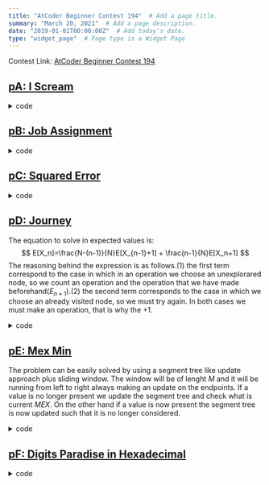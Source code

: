 ```yaml
---
title: "AtCoder Beginner Contest 194"  # Add a page title.
summary: "March 20, 2021"  # Add a page description.
date: "2019-01-01T00:00:00Z"  # Add today's date.
type: "widget_page"  # Page type is a Widget Page
---
```


Contest Link: [AtCoder Beginner Contest 194](https://atcoder.jp/contests/abc194) <br>

## [pA: I Scream](https://atcoder.jp/contests/abc194/tasks/abc194_a)
<details><summary>code</summary>

```cpp
#pragma GCC optimize ("Ofast")
#pragma GCC target ("avx,avx2")
#pragma GCC optimize ("trapv")
 
 
#include <bits/stdc++.h>
using namespace std;
 
#define fastio ios_base::sync_with_stdio(0); cin.tie(0); cin.exceptions(cin.failbit);
#define rep(i, a, b) for(lli i = a; i < (b); ++i)
#define ff first
#define ss second
#define pb push_back
#define all(x) (x).begin(), (x).end()
#define sz(x) (int)(x).size()
#define wis cout<<endl<<"I already speak english, bitch"<<endl<<endl;
 
typedef long long int lli;
typedef vector<lli> vi;
typedef pair<lli,lli> ii;
typedef vector<ii> vii;
 
#define trace(args...) { string  _s =#args; replace(_s.begin(), _s.end(), ',',' '); stringstream _ss(_s); istream_iterator<string> _it(_ss); err(_it, args);}
void err(istream_iterator<string> it){}
template<typename T, typename... Args>
void err(istream_iterator<string> it, T a, Args... args){
    cout <<  *it  << " : " << a << endl;
    err(++it, args...);
}
 
#include <ext/pb_ds/assoc_container.hpp>
#include <ext/pb_ds/trie_policy.hpp>
using namespace __gnu_pbds;
 
template <typename T, class compare>
using ordered_set = tree<T, null_type, compare, rb_tree_tag, tree_order_statistics_node_update>;
//usage: ordered_set< el tipo , el comparador> nombre;

int main(){
	int a,b; cin>>a>>b;
	int c=a+b;
	if(c>=15 and b>=8) cout<<1;
	else if(c>=10 and b>=3) cout<<2;
	else if(c>=3) cout<<3<<endl;
	else cout<<4;
	cout<<endl;
	return 0;
}

```
</details>

## [pB: Job Assignment](https://atcoder.jp/contests/abc194/tasks/abc194_b)
<details><summary>code</summary>

```cpp
#pragma GCC optimize ("Ofast")
#pragma GCC target ("avx,avx2")
#pragma GCC optimize ("trapv")
 
 
#include <bits/stdc++.h>
using namespace std;
 
#define fastio ios_base::sync_with_stdio(0); cin.tie(0); cin.exceptions(cin.failbit);
#define rep(i, a, b) for(lli i = a; i < (b); ++i)
#define ff first
#define ss second
#define pb push_back
#define all(x) (x).begin(), (x).end()
#define sz(x) (int)(x).size()
#define wis cout<<endl<<"I already speak english, bitch"<<endl<<endl;
 
typedef long long int lli;
typedef vector<lli> vi;
typedef pair<lli,lli> ii;
typedef vector<ii> vii;
 
#define trace(args...) { string  _s =#args; replace(_s.begin(), _s.end(), ',',' '); stringstream _ss(_s); istream_iterator<string> _it(_ss); err(_it, args);}
void err(istream_iterator<string> it){}
template<typename T, typename... Args>
void err(istream_iterator<string> it, T a, Args... args){
    cout <<  *it  << " : " << a << endl;
    err(++it, args...);
}
 
#include <ext/pb_ds/assoc_container.hpp>
#include <ext/pb_ds/trie_policy.hpp>
using namespace __gnu_pbds;
 
template <typename T, class compare>
using ordered_set = tree<T, null_type, compare, rb_tree_tag, tree_order_statistics_node_update>;
//usage: ordered_set< el tipo , el comparador> nombre;


int main(){
	int n; cin>>n;
	vector<pair<int,int> > v;
	for(int i=0;i<n;i++){
		int a,b; cin>>a>>b;
		v.pb({a,b});
	}
	int wyn=1e9;
	for(int i=0;i<n;i++){
		for(int j=0;j<n;j++){
			if(i==j){
				wyn=min(wyn,v[i].ff+v[i].ss);
			}else{
				wyn=min(wyn,min(max(v[i].ff,v[j].ss),max(v[i].ss,v[j].ff)));
			}
		}
	}
	cout<<wyn<<endl;
}

```
</details>

## [pC: Squared Error](https://atcoder.jp/contests/abc194/tasks/abc194_c)
<details><summary>code</summary>

```cpp
#pragma GCC optimize ("Ofast")
#pragma GCC target ("avx,avx2")
#pragma GCC optimize ("trapv")
 
 
#include <bits/stdc++.h>
using namespace std;
 
#define fastio ios_base::sync_with_stdio(0); cin.tie(0); cin.exceptions(cin.failbit);
#define rep(i, a, b) for(lli i = a; i < (b); ++i)
#define ff first
#define ss second
#define pb push_back
#define all(x) (x).begin(), (x).end()
#define sz(x) (int)(x).size()
#define wis cout<<endl<<"I already speak english, bitch"<<endl<<endl;
 
typedef long long int lli;
typedef vector<lli> vi;
typedef pair<lli,lli> ii;
typedef vector<ii> vii;
 
#define trace(args...) { string  _s =#args; replace(_s.begin(), _s.end(), ',',' '); stringstream _ss(_s); istream_iterator<string> _it(_ss); err(_it, args);}
void err(istream_iterator<string> it){}
template<typename T, typename... Args>
void err(istream_iterator<string> it, T a, Args... args){
    cout <<  *it  << " : " << a << endl;
    err(++it, args...);
}
 
#include <ext/pb_ds/assoc_container.hpp>
#include <ext/pb_ds/trie_policy.hpp>
using namespace __gnu_pbds;
 
template <typename T, class compare>
using ordered_set = tree<T, null_type, compare, rb_tree_tag, tree_order_statistics_node_update>;
//usage: ordered_set< el tipo , el comparador> nombre;

map<lli,lli> m;

int main(){
	int n; cin>>n;
	rep(i,0,n){
		lli foo; cin>>foo;
		m[foo]++;
	}
	lli wyn=0;
	for(auto &x : m){
		lli num1=x.ff,cant1=x.ss;
		for(auto &y : m){
			lli num2=y.ff,cant2=y.ss;
			wyn+=(num1*num1+num2*num2-2*num1*num2)*cant1*cant2;
		}
	}
	cout<<wyn/2<<endl;
	return 0;
}
	

```
</details>

## [pD: Journey](https://atcoder.jp/contests/abc194/tasks/abc194_d)
The equation to solve in expected values is:
$$
E[X_n]=\frac{N-(n-1)}{N}E[X_{n-1}+1] + \frac{n-1}{N}E[X_n+1]
$$
The reasoning behind the expression is as follows.(1) the first term correspond to the case in which in an operation we choose an unexplorared node, so we count an operation and the operation that we have made beforehand($E_{n+1}$).(2) the second term corresponds to the case in which we choose an already visited node, so we must try again. In both cases we must make an operation, that is why the $+1$.
<details><summary>code</summary>

```cpp
#pragma GCC optimize ("Ofast")
#pragma GCC target ("avx,avx2")
#pragma GCC optimize ("trapv")
 
 
#include <bits/stdc++.h>
using namespace std;
 
#define fastio ios_base::sync_with_stdio(0); cin.tie(0); cin.exceptions(cin.failbit);
#define rep(i, a, b) for(lli i = a; i < (b); ++i)
#define ff first
#define ss second
#define pb push_back
#define all(x) (x).begin(), (x).end()
#define sz(x) (int)(x).size()
#define wis cout<<endl<<"I already speak english, bitch"<<endl<<endl;
 
typedef long long int lli;
typedef vector<lli> vi;
typedef pair<lli,lli> ii;
typedef vector<ii> vii;
 
#define trace(args...) { string  _s =#args; replace(_s.begin(), _s.end(), ',',' '); stringstream _ss(_s); istream_iterator<string> _it(_ss); err(_it, args);}
void err(istream_iterator<string> it){}
template<typename T, typename... Args>
void err(istream_iterator<string> it, T a, Args... args){
    cout <<  *it  << " : " << a << endl;
    err(++it, args...);
}
 
#include <ext/pb_ds/assoc_container.hpp>
#include <ext/pb_ds/trie_policy.hpp>
using namespace __gnu_pbds;
 
template <typename T, class compare>
using ordered_set = tree<T, null_type, compare, rb_tree_tag, tree_order_statistics_node_update>;
//usage: ordered_set< el tipo , el comparador> nombre;

int main(){
	int n; cin>>n;
	double wyn=0.0;
	for(int i=2;i<=n;i++){
		wyn=wyn+double(n)/(double(n)-double(i)+1.0);
	}
	cout<<fixed;
	cout<<setprecision(9);
	cout<<wyn<<endl;
}

```
</details>

## [pE: Mex Min](https://atcoder.jp/contests/abc194/tasks/abc194_e)
The problem can be easily solved by using a segment tree like update approach plus sliding window. The window will be of lenght $M$ and it will be running from left to right always making an update on the endpoints. If a value is no longer present we update the segment tree and check what is current $MEX$. On the other hand if a value is now present the segment tree is now updated such that it is no longer considered. 
<details><summary>code</summary>

```cpp
#pragma GCC optimize ("Ofast")
#pragma GCC target ("avx,avx2")
#pragma GCC optimize ("trapv")
 
 
#include <bits/stdc++.h>
using namespace std;
 
#define fastio ios_base::sync_with_stdio(0); cin.tie(0); cin.exceptions(cin.failbit);
#define rep(i, a, b) for(lli i = a; i < (b); ++i)
#define ff first
#define ss second
#define pb push_back
#define all(x) (x).begin(), (x).end()
#define sz(x) (int)(x).size()
#define wis cout<<endl<<"I already speak english, bitch"<<endl<<endl;
 
typedef long long int lli;
typedef vector<lli> vi;
typedef pair<lli,lli> ii;
typedef vector<ii> vii;
 
#define trace(args...) { string  _s =#args; replace(_s.begin(), _s.end(), ',',' '); stringstream _ss(_s); istream_iterator<string> _it(_ss); err(_it, args);}
void err(istream_iterator<string> it){}
template<typename T, typename... Args>
void err(istream_iterator<string> it, T a, Args... args){
    cout <<  *it  << " : " << a << endl;
    err(++it, args...);
}
 
#include <ext/pb_ds/assoc_container.hpp>
#include <ext/pb_ds/trie_policy.hpp>
using namespace __gnu_pbds;
 
template <typename T, class compare>
using ordered_set = tree<T, null_type, compare, rb_tree_tag, tree_order_statistics_node_update>;
//usage: ordered_set< el tipo , el comparador> nombre;

const int N=1500000+100;
int tr[2*N],n;


void update(int pos,int val,bool mode){ 
	// mode=true is for add something to the MEX set,
	// mode=false is to set the inexistence of a value 
	pos+=N-1;
	tr[pos]=(mode?1e9:val);
	for(pos/=2;pos>=1;pos/=2){
		tr[pos]=min(tr[pos<<1],tr[pos<<1|1]);
	}
}



map<int,int> my;
int main(){
	fastio;
	int m; cin>>n>>m;
	vector<int> v(n);
	for(int i=0;i<n;i++){
		cin>>v[i];
	}
	for(int i=0;i<2*N;i++) tr[i]=1e9;
	for(int i=0;i<m-1;i++){		
		my[v[i]]++;
	}
	for(int i=1;i<N;i++){
		update(i,i-1,my[i-1]);
	}
	int wyn=2*1e9;
	for(int i=0;i<n-m+1;i++){
		my[v[i+m-1]]++;
		update(v[i+m-1]+1,v[i+m-1],true);
		wyn=min(wyn,tr[1]);
		my[v[i]]--;
		update(v[i]+1,v[i],my[v[i]]);
	}
	cout<<wyn<<endl;
	return 0;
}

```
</details>

## [pF: Digits Paradise in Hexadecimal](https://atcoder.jp/contests/abc194/tasks/abc194_f)
<details><summary>code</summary>

```cpp

```
</details>
